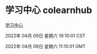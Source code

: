 # 学习中心 colearnhub
[学习中心](http://59.174.26.18:56308/colearnhub/)

2022年 04月 09日 星期六 19:10:01 CST

2022年 04月 09日 星期六 11:10:01 GMT
